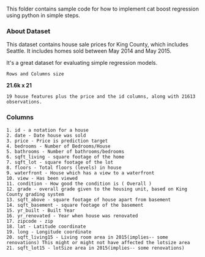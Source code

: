 This folder contains sample code for how to implement cat boost regression using python in simple steps.

### About Dataset

This dataset contains house sale prices for King County, which includes Seattle. It includes homes sold between May 2014 and May 2015.

It's a great dataset for evaluating simple regression models.

`Rows and Columns size`

<b>21.6k x 21</b>

`19 house features plus the price and the id columns, along with 21613 observations.`


### Columns

```
1. id - a notation for a house
2. date - Date house was sold
3. price - Price is prediction target
4. bedrooms - Number of Bedrooms/House
5. bathrooms - Number of bathrooms/bedrooms
6. sqft_living - square footage of the home
7. sqft_lot - square footage of the lot
8. floors - Total floors (levels) in house
9. waterfront - House which has a view to a waterfront
10. view - Has been viewed
11. condition - How good the condition is ( Overall )
12. grade - overall grade given to the housing unit, based on King County grading system
13. sqft_above - square footage of house apart from basement
14. sqft_basement - square footage of the basement
15. yr_built - Built Year
16. yr_renovated - Year when house was renovated
17. zipcode - zip
18. lat - Latitude coordinate
19. long - Longitude coordinate
20. sqft_living15 - Living room area in 2015(implies-- some renovations) This might or might not have affected the lotsize area
21. sqft_lot15 - lotSize area in 2015(implies-- some renovations)
```
